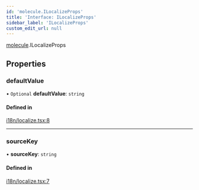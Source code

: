 ```yaml
---
id: 'molecule.ILocalizeProps'
title: 'Interface: ILocalizeProps'
sidebar_label: 'ILocalizeProps'
custom_edit_url: null
---
```


[molecule](../namespaces/molecule).ILocalizeProps

## Properties

### defaultValue

• `Optional` **defaultValue**: `string`

#### Defined in

[i18n/localize.tsx:8](https://github.com/DTStack/molecule/blob/927b7d39/src/i18n/localize.tsx#L8)

---

### sourceKey

• **sourceKey**: `string`

#### Defined in

[i18n/localize.tsx:7](https://github.com/DTStack/molecule/blob/927b7d39/src/i18n/localize.tsx#L7)
